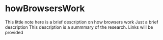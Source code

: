 # howBrowsersWork
This little note here is a brief description on how browsers  work
Just a brief description
This description is a summmary of the research.
Links will be provided